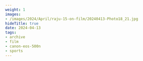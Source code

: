 ```yaml
---
weight: 1
images:
- /images/2024/April/raju-15-on-film/20240413-Photo18_21.jpg
hideTitle: true
date: 2024-04-13
tags:
- archive
- film
- canon-eos-500n
- sports
---
```

